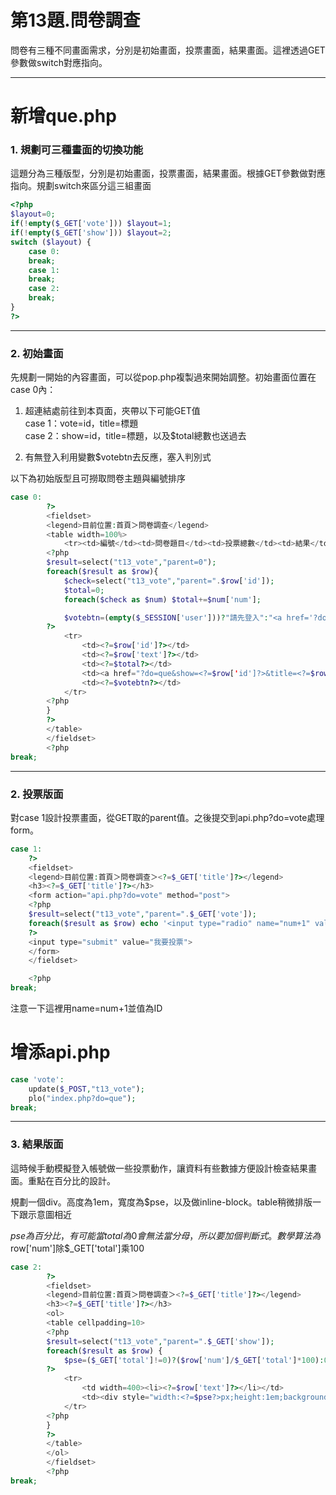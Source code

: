 # 第13題.問卷調查

問卷有三種不同畫面需求，分別是初始畫面，投票畫面，結果畫面。這裡透過GET參數做switch對應指向。

---

# 新增que.php

### 1. 規劃可三種畫面的切換功能

這題分為三種版型，分別是初始畫面，投票畫面，結果畫面。根據GET參數做對應指向。規劃switch來區分這三組畫面

```php
<?php
$layout=0;
if(!empty($_GET['vote'])) $layout=1;
if(!empty($_GET['show'])) $layout=2;
switch ($layout) {
    case 0:
    break;
    case 1:
    break;
    case 2:
    break;
}
?>
```

---

### 2. 初始畫面

先規劃一開始的內容畫面，可以從pop.php複製過來開始調整。初始畫面位置在case 0內：

1. 超連結處前往到本頁面，夾帶以下可能GET值  
   case 1：vote=id，title=標題  
   case 2：show=id，title=標題，以及$total總數也送過去

2. 有無登入利用變數$votebtn去反應，塞入判別式

以下為初始版型且可撈取問卷主題與編號排序

```php
case 0:
        ?>
        <fieldset>
        <legend>目前位置:首頁＞問卷調查</legend>
        <table width=100%>
            <tr><td>編號</td><td>問卷題目</td><td>投票總數</td><td>結果</td><td>狀態</td></tr>
        <?php
        $result=select("t13_vote","parent=0");
        foreach($result as $row){
            $check=select("t13_vote","parent=".$row['id']);
            $total=0;
            foreach($check as $num) $total+=$num['num'];

            $votebtn=(empty($_SESSION['user']))?"請先登入":"<a href='?do=que&vote=".$row['id']."&title=".$row['text']."'>參與投票</a>"
        ?> 
            <tr>
                <td><?=$row['id']?></td>
                <td><?=$row['text']?></td>
                <td><?=$total?></td>
                <td><a href="?do=que&show=<?=$row['id']?>&title=<?=$row['text']?>&total=<?=$total?>">結果</a></td>
                <td><?=$votebtn?></td>
            </tr>
        <?php
        }
        ?>
        </table>
        </fieldset>
        <?php
break;
```

---

### 2. 投票版面

對case 1設計投票畫面，從GET取的parent值。之後提交到api.php?do=vote處理form。

```php
case 1:
    ?>
    <fieldset>
    <legend>目前位置:首頁＞問卷調查＞<?=$_GET['title']?></legend>
    <h3><?=$_GET['title']?></h3>
    <form action="api.php?do=vote" method="post">
    <?php
    $result=select("t13_vote","parent=".$_GET['vote']);
    foreach($result as $row) echo '<input type="radio" name="num+1" value='.$row['id'].'>'.$row['text'].'<br>';
    ?>
    <input type="submit" value="我要投票">
    </form>
    </fieldset>

    <?php
break;
```

注意一下這裡用name=num+1並值為ID

# 增添api.php

```php
case 'vote':
    update($_POST,"t13_vote");
    plo("index.php?do=que");
break;
```

---

### 3. 結果版面

這時候手動模擬登入帳號做一些投票動作，讓資料有些數據方便設計檢查結果畫面。重點在百分比的設計。

規劃一個div。高度為1em，寬度為$pse，以及做inline-block。table稍微排版一下跟示意圖相近

$pse為百分比，有可能當total為0會無法當分母，所以要加個判斷式。數學算法為$row\['num'\]除$\_GET\['total'\]乘100

```php
case 2:
        ?>
        <fieldset>
        <legend>目前位置:首頁＞問卷調查＞<?=$_GET['title']?></legend>
        <h3><?=$_GET['title']?></h3>
        <ol>
        <table cellpadding=10>
        <?php
        $result=select("t13_vote","parent=".$_GET['show']);
        foreach($result as $row) {
            $pse=($_GET['total']!=0)?($row['num']/$_GET['total']*100):0;
        ?>
            <tr>
                <td width=400><li><?=$row['text']?></li></td>
                <td><div style="width:<?=$pse?>px;height:1em;background:#222;display:inline-block;"></div><?=$row['num']?>票 (<?=$pse?>%)</td>
            </tr>
        <?php
        }
        ?>
        </table>
        </ol>
        </fieldset>
        <?php
break;
```



